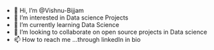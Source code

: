 - 👋 Hi, I’m @Vishnu-Bijjam
- 👀 I’m interested in Data science Projects
- 🌱 I’m currently learning Data Science
- 💞️ I’m looking to collaborate on open source projects in Data science
- 📫 How to reach me ...through linkedIn in bio

<!---
Vishnu-Bijjam/Vishnu-Bijjam is a ✨ special ✨ repository because its `README.md` (this file) appears on your GitHub profile.
You can click the Preview link to take a look at your changes.
--->
